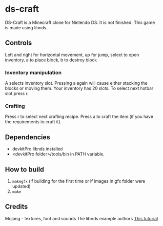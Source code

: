 # ds-craft

DS-Craft is a Minecraft clone for Nintendo DS. It is not finished. This game is made using libnds.

## Controls

Left and right for horizontal movement, up for jump, select to open inventory, a to place block, b to destroy block

### Inventory manipulation

A selects inventory slot. Pressing a again will cause either stacking the blocks or moving them. Your inventory has 20 slots. To select next hotbar slot press r.

### Crafting

Press r to select next crafting recipe. Press a to craft the item (if you have the requirements to craft it).

## Dependencies

 - devkitPro libnds installed
 - &lt;devkitPro folder&gt;/tools/bin in PATH variable.

## How to build

1. `makegfx` (if building for the first time or if images in gfx folder were updated)
2. `make`

## Credits

Mojang - textures, font and sounds
The libnds example authors
[This tutorial](https://www.youtube.com/watch?v=yb6QJl6mqf4)
